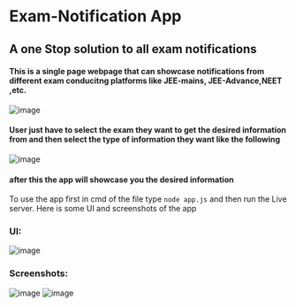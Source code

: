 # Exam-Notification App
## A one Stop solution to all exam notifications
#### This is a single page webpage that can showcase notifications from different exam conducitng platforms like JEE-mains, JEE-Advance,NEET ,etc. 
![image](https://user-images.githubusercontent.com/92802892/193437471-04ec5408-1662-470a-823b-ee91a62dca25.png)

 #### User just have to select the exam they want to get the desired information from and then select the type of information they want like the following
![image](https://user-images.githubusercontent.com/92802892/193437463-dd5c114f-35af-4929-828a-361150d6b6c6.png)

 #### after this the app will showcase you the desired information

To use the app first in cmd of the file type `node app.js`
and then run the Live server.
Here is some UI and screenshots of the app
### UI: 
![image](https://user-images.githubusercontent.com/92802892/193437488-087527a2-74f2-4614-8367-babbe4457a97.png)
### Screenshots: 
![image](https://user-images.githubusercontent.com/92802892/193437512-008e4fbc-4f7f-49cc-9dc3-7ada6fc1370c.png)
![image](https://user-images.githubusercontent.com/92802892/193437517-35bf5bfe-8c63-4246-bc24-ffe07485b7d0.png)
